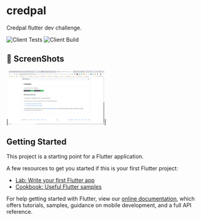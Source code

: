 # credpal

Credpal flutter dev challenge.

![Client Tests](https://github.com/Mastersam07/credpal/workflows/Client%20Tests/badge.svg)
![Client Build](https://github.com/Mastersam07/credpal/workflows/Client%20Build/badge.svg)

## 📸 ScreenShots


|<img src="ss/Screenshot (483).png" width="250">|

## Getting Started

This project is a starting point for a Flutter application.

A few resources to get you started if this is your first Flutter project:

- [Lab: Write your first Flutter app](https://flutter.dev/docs/get-started/codelab)
- [Cookbook: Useful Flutter samples](https://flutter.dev/docs/cookbook)

For help getting started with Flutter, view our
[online documentation](https://flutter.dev/docs), which offers tutorials,
samples, guidance on mobile development, and a full API reference.
